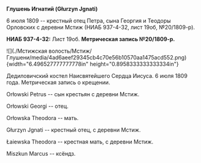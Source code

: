 **Глушень Игнатий (Głurzyn Jgnati)**

6 июля 1809 -- крестный отец Петра, сына Георгия и Теодоры Орловских с
деревни Мстиж (НИАБ 937-4-32, лист 19об, №20/1809-р).

**НИАБ 937-4-32:** Лист 19об. **Метрическая запись №20/1809-р.**

![](./Мстижская волость/Мстиж/Глушени/media/4ad6aeef29345cb4c70e56b10570aa1475acd552.png){width="6.496527777777778in"
height="0.8958333333333334in"}

Дедиловичский костел Наисвятейшего Сердца Иисуса. 6 июля 1809 года.
Метрическая запись о крещении.

Orłowski Petrus -- сын крестьян с деревни Мстиж.

Orłowski Georgi -- отец.

Orłowska Theodora -- мать.

Głurzyn Jgnati -- крестный отец, с деревни Мстиж.

Łaiewska Theodora -- крестная мать, с деревни Мстиж.

Miszkun Marcus -- ксёндз.

